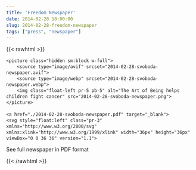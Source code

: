```yaml
---
title: 'Freedom Newspaper'
date: 2014-02-28 18:00:00
slug: 2014-02-28-freedom-newspaper
tags: ["press", "newspaper"]
---
```


{{< rawhtml >}}

    <picture class="hidden sm:block w-full">
        <source type="image/avif" srcset="2014-02-28-svoboda-newspaper.avif">
        <source type="image/webp" srcset="2014-02-28-svoboda-newspaper.webp">
        <img class="float-left pr-5 pb-5" alt="The Art of Being helps children fight cancer" src="2014-02-28-svoboda-newspaper.png">
    </picture>
    
    <a href="./2014-02-28-svoboda-newspaper.pdf" target="_blank">
    <svg style="float:left" class="pr-3" xmlns="http://www.w3.org/2000/svg" xmlns:xlink="http://www.w3.org/1999/xlink" width="36px" height="36px" viewBox="0 0 36 36" version="1.1">
<g id="surface1">
<path style=" stroke:none;fill-rule:evenodd;fill:rgb(0%,0%,0%);fill-opacity:1;" d="M 27.492188 24.980469 L 27.492188 23.625 C 27.492188 23.414062 27.609375 23.21875 27.796875 23.125 C 27.988281 23.027344 28.210938 23.046875 28.382812 23.167969 L 34.078125 27.28125 C 34.226562 27.386719 34.3125 27.558594 34.3125 27.738281 C 34.3125 27.917969 34.226562 28.089844 34.078125 28.195312 L 28.382812 32.308594 C 28.210938 32.429688 27.988281 32.449219 27.796875 32.351562 C 27.609375 32.257812 27.492188 32.0625 27.492188 31.851562 C 27.492188 31.851562 27.492188 30.515625 27.492188 30.515625 C 27.492188 30.515625 25.523438 30.515625 25.523438 30.515625 C 23.277344 30.515625 21.25 31.855469 20.371094 33.914062 C 20.347656 33.992188 20.3125 34.050781 20.273438 34.101562 C 20.097656 34.339844 19.828125 34.3125 19.828125 34.3125 C 19.828125 34.3125 19.265625 34.28125 19.265625 33.75 C 19.265625 31.417969 20.191406 29.183594 21.839844 27.535156 C 23.355469 26.019531 25.367188 25.113281 27.492188 24.980469 Z M 20.777344 31.347656 C 21.148438 30.222656 21.78125 29.183594 22.636719 28.332031 C 24.070312 26.894531 26.023438 26.085938 28.054688 26.085938 C 28.363281 26.085938 28.617188 25.832031 28.617188 25.523438 L 28.617188 24.726562 C 28.617188 24.726562 32.789062 27.738281 32.789062 27.738281 C 32.789062 27.738281 28.617188 30.75 28.617188 30.75 C 28.617188 30.75 28.617188 29.953125 28.617188 29.953125 C 28.617188 29.644531 28.363281 29.390625 28.054688 29.390625 L 25.523438 29.390625 C 23.707031 29.390625 22.015625 30.117188 20.777344 31.347656 Z M 7.3125 6.75 L 3.375 6.75 C 2.441406 6.75 1.6875 7.503906 1.6875 8.4375 L 1.6875 10.6875 C 1.6875 10.996094 1.941406 11.25 2.25 11.25 C 2.558594 11.25 2.8125 10.996094 2.8125 10.6875 L 2.8125 8.4375 C 2.8125 8.128906 3.066406 7.875 3.375 7.875 C 6.445312 7.875 14.929688 7.875 18 7.875 C 18.308594 7.875 18.5625 8.128906 18.5625 8.4375 C 18.5625 8.4375 18.5625 15.46875 18.5625 15.46875 C 18.5625 15.777344 18.308594 16.03125 18 16.03125 C 14.929688 16.03125 6.445312 16.03125 3.375 16.03125 C 3.226562 16.03125 3.082031 15.972656 2.976562 15.867188 C 2.871094 15.761719 2.8125 15.617188 2.8125 15.46875 C 2.8125 15.46875 2.8125 12.65625 2.8125 12.65625 C 2.8125 12.347656 2.558594 12.09375 2.25 12.09375 C 1.941406 12.09375 1.6875 12.347656 1.6875 12.65625 L 1.6875 15.46875 C 1.6875 15.917969 1.867188 16.34375 2.183594 16.660156 C 2.5 16.976562 2.925781 17.15625 3.375 17.15625 L 7.3125 17.15625 L 7.3125 27 C 7.3125 28.554688 8.570312 29.8125 10.125 29.8125 C 13.335938 29.8125 18.84375 29.8125 18.84375 29.8125 C 19.152344 29.8125 19.40625 29.558594 19.40625 29.25 C 19.40625 28.941406 19.152344 28.6875 18.84375 28.6875 C 18.84375 28.6875 13.335938 28.6875 10.125 28.6875 C 9.191406 28.6875 8.4375 27.933594 8.4375 27 L 8.4375 17.15625 L 18 17.15625 C 18.933594 17.15625 19.6875 16.402344 19.6875 15.46875 L 19.6875 8.4375 C 19.6875 7.503906 18.933594 6.75 18 6.75 L 8.4375 6.75 L 8.4375 4.152344 C 8.4375 3.410156 9.035156 2.8125 9.777344 2.8125 L 22.5 2.8125 L 22.5 7.875 C 22.5 8.808594 23.253906 9.5625 24.1875 9.5625 L 29.8125 9.5625 L 29.8125 23.0625 C 29.8125 23.371094 30.066406 23.625 30.375 23.625 C 30.683594 23.625 30.9375 23.371094 30.9375 23.0625 L 30.9375 8.902344 C 30.9375 8.746094 30.871094 8.59375 30.753906 8.488281 L 23.496094 1.835938 C 23.394531 1.742188 23.257812 1.6875 23.117188 1.6875 L 9.777344 1.6875 C 8.414062 1.6875 7.3125 2.789062 7.3125 4.152344 Z M 11.25 24.1875 L 25.59375 24.1875 C 25.902344 24.1875 26.15625 23.933594 26.15625 23.625 C 26.15625 23.316406 25.902344 23.0625 25.59375 23.0625 L 11.25 23.0625 C 10.941406 23.0625 10.6875 23.316406 10.6875 23.625 C 10.6875 23.933594 10.941406 24.1875 11.25 24.1875 Z M 11.25 21.9375 L 25.59375 21.9375 C 25.902344 21.9375 26.15625 21.683594 26.15625 21.375 C 26.15625 21.066406 25.902344 20.8125 25.59375 20.8125 L 11.25 20.8125 C 10.941406 20.8125 10.6875 21.066406 10.6875 21.375 C 10.6875 21.683594 10.941406 21.9375 11.25 21.9375 Z M 11.25 19.6875 L 25.59375 19.6875 C 25.902344 19.6875 26.15625 19.433594 26.15625 19.125 C 26.15625 18.816406 25.902344 18.5625 25.59375 18.5625 L 11.25 18.5625 C 10.941406 18.5625 10.6875 18.816406 10.6875 19.125 C 10.6875 19.433594 10.941406 19.6875 11.25 19.6875 Z M 5.625 12.65625 L 6.1875 12.65625 C 7.121094 12.65625 7.875 11.902344 7.875 10.96875 C 7.875 10.035156 7.121094 9.28125 6.1875 9.28125 L 5.0625 9.28125 C 4.753906 9.28125 4.5 9.535156 4.5 9.84375 L 4.5 14.34375 C 4.5 14.652344 4.753906 14.90625 5.0625 14.90625 C 5.371094 14.90625 5.625 14.652344 5.625 14.34375 Z M 9 14.34375 L 9 9.84375 C 9 9.238281 9.574219 9.28125 9.578125 9.28125 C 10.320312 9.28125 11.03125 9.574219 11.554688 10.101562 C 12.082031 10.625 12.375 11.335938 12.375 12.078125 L 12.375 12.109375 C 12.375 12.851562 12.082031 13.5625 11.554688 14.085938 C 11.03125 14.613281 10.320312 14.90625 9.578125 14.90625 L 9.5625 14.90625 C 9.253906 14.90625 9 14.652344 9 14.34375 Z M 14.625 12.65625 L 16.3125 12.65625 C 16.621094 12.65625 16.875 12.402344 16.875 12.09375 C 16.875 11.785156 16.621094 11.53125 16.3125 11.53125 L 14.625 11.53125 L 14.625 10.40625 C 14.625 10.40625 16.3125 10.40625 16.3125 10.40625 C 16.621094 10.40625 16.875 10.152344 16.875 9.84375 C 16.875 9.535156 16.621094 9.28125 16.3125 9.28125 L 14.0625 9.28125 C 13.753906 9.28125 13.5 9.535156 13.5 9.84375 L 13.5 14.34375 C 13.5 14.652344 13.753906 14.90625 14.0625 14.90625 C 14.371094 14.90625 14.625 14.652344 14.625 14.34375 Z M 10.125 10.496094 C 10.363281 10.578125 10.578125 10.714844 10.761719 10.894531 C 11.074219 11.207031 11.25 11.632812 11.25 12.078125 L 11.25 12.109375 C 11.25 12.554688 11.074219 12.980469 10.761719 13.292969 C 10.578125 13.472656 10.363281 13.609375 10.125 13.691406 Z M 5.625 11.53125 L 6.1875 11.53125 C 6.496094 11.53125 6.75 11.277344 6.75 10.96875 C 6.75 10.660156 6.496094 10.40625 6.1875 10.40625 C 6.1875 10.40625 5.625 10.40625 5.625 10.40625 Z M 23.625 3.476562 L 23.625 7.875 C 23.625 8.183594 23.878906 8.4375 24.1875 8.4375 L 29.035156 8.4375 Z M 23.625 3.476562 "/>
</g>
</svg>
    <span>See full newspaper in PDF format</span>
    </a>

{{< /rawhtml >}}
